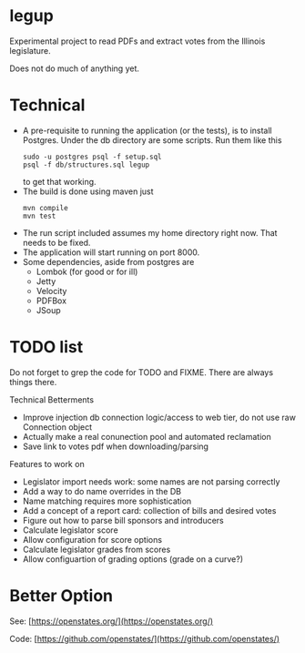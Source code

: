 # legup

Experimental project to read PDFs and extract votes from the Illinois legislature.

Does not do much of anything yet.

# Technical

* A pre-requisite to running the application (or the tests), is to install Postgres.
  Under the db directory are some scripts. Run them like this
    ````
    sudo -u postgres psql -f setup.sql
    psql -f db/structures.sql legup
    ````
    to get that working.
* The build is done using maven just
   ```` 
   mvn compile
   mvn test
   ````   
* The run script included assumes my home directory right now. That needs to be fixed.
* The application will start running on port 8000.
* Some dependencies, aside from postgres are
  * Lombok (for good or for ill)
  * Jetty
  * Velocity
  * PDFBox
  * JSoup    

# TODO list

Do not forget to grep the code for TODO and FIXME. There are always things there.

Technical Betterments

* Improve injection db connection logic/access to web tier, do not use raw Connection object
* Actually make a real conunection pool and automated reclamation
* Save link to votes pdf when downloading/parsing

Features to work on

* Legislator import needs work: some names are not parsing correctly
* Add a way to do name overrides in the DB
* Name matching requires more sophistication
* Add a concept of a report card: collection of bills and desired votes
* Figure out how to parse bill sponsors and introducers
* Calculate legislator score
* Allow configuration for score options
* Calculate legislator grades from scores
* Allow configuartion of grading options (grade on a curve?)

# Better Option

See: [https://openstates.org/](https://openstates.org/)

Code: [https://github.com/openstates/](https://github.com/openstates/)
